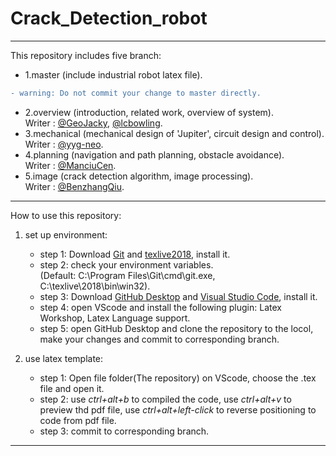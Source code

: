 # Crack_Detection_robot
----------------------------------------------------
This repository includes five branch:
- 1.master (include industrial robot latex file).  
```diff
- warning: Do not commit your change to master directly.
```
- 2.overview (introduction, related work, overview of system).  
  Writer : [@GeoJacky](https://github.com/GeoJacky), [@lcbowling](https://github.com/lcbowling).  
- 3.mechanical (mechanical design of 'Jupiter', circuit design and control).  
  Writer : [@yyg-neo](https://github.com/yyg-neo).
- 4.planning (navigation and path planning, obstacle avoidance).  
  Writer : [@ManciuCen](https://github.com/ManciuCen).
- 5.image (crack detection algorithm, image processing).  
  Writer : [@BenzhangQiu](https://github.com/BenzhangQiu).
---------------------------------------------------
How to use this repository:  
1. set up environment:  
   - step 1: Download [Git](https://git-scm.com/download/win) and [texlive2018](https://mirrors.tuna.tsinghua.edu.cn/CTAN/systems/texlive/Images/), install it.
   - step 2: check your environment variables.  
   (Default: C:\Program Files\Git\cmd\git.exe, C:\texlive\2018\bin\win32).  
   - step 3: Download [GitHub Desktop](https://central.github.com/deployments/desktop/desktop/latest/win32) and [Visual Studio Code](https://code.visualstudio.com/), install it.  
   - step 4: open VScode and install the following plugin: Latex Workshop, Latex Language support.  
   - step 5: open GitHub Desktop and clone the repository to the locol, make your changes and commit to corresponding branch.  

2. use latex template:
   - step 1: Open file folder(The repository) on VScode, choose the .tex file and open it.  
   - step 2: use *ctrl+alt+b* to compiled the code, use *ctrl+alt+v* to preview thd pdf file, use *ctrl+alt+left-click* to reverse positioning to code from pdf file.  
   - step 3: commit to corresponding branch.  
---------------------------------------------------

  
